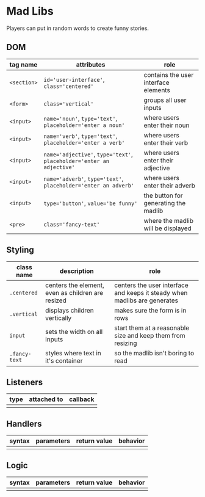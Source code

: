 # Mad Libs

Players can put in random words to create funny stories.

## DOM

| tag name    | attributes                                                            | role                                 |
| ----------- | --------------------------------------------------------------------- | ------------------------------------ |
| `<section>` | `id='user-interface'`, `class='centered'`                             | contains the user interface elements |
| `<form>`    | `class='vertical'`                                                    | groups all user inputs               |
| `<input>`   | `name='noun'`, `type='text'`, `placeholder='enter a noun'`            | where users enter their noun         |
| `<input>`   | `name='verb'`, `type='text'`, `placeholder='enter a verb'`            | where users enter their verb         |
| `<input>`   | `name='adjective'`, `type='text'`, `placeholder='enter an adjective'` | where users enter their adjective    |
| `<input>`   | `name='adverb'`, `type='text'`, `placeholder='enter an adverb'`       | where users enter their adverb       |
| `<input>`   | `type='button'`, `value='be funny'`                                   | the button for generating the madlib |
| `<pre>`     | `class='fancy-text'`                                                  | where the madlib will be displayed   |

## Styling

| class name    | description                                       | role                                                                      |
| ------------- | ------------------------------------------------- | ------------------------------------------------------------------------- |
| `.centered`   | centers the element, even as children are resized | centers the user interface and keeps it steady when madlibs are generates |
| `.vertical`   | displays children vertically                      | makes sure the form is in rows                                            |
| `input`       | sets the width on all inputs                      | start them at a reasonable size and keep them from resizing               |
| `.fancy-text` | styles where text in it's container               | so the madlib isn't boring to read                                        |

## Listeners

| type | attached to | callback |
| ---- | ----------- | -------- |
|      |             |          |

## Handlers

| syntax | parameters | return value | behavior |
| ------ | ---------- | ------------ | -------- |
|        |            |              |          |

## Logic

| syntax | parameters | return value | behavior |
| ------ | ---------- | ------------ | -------- |
|        |            |              |          |
